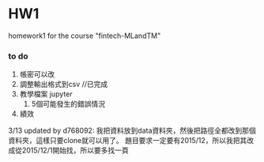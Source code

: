 # HW1
homework1 for the course "fintech-MLandTM"



### to do
1. 帳密可以改
2. 調整輸出格式到csv //已完成
3. 教學檔案 jupyter
    1. 5個可能發生的錯誤情況
4. 績效

3/13 updated by d768092:
    我把資料放到data資料夾，然後把路徑全都改到那個資料夾，這樣只要clone就可以用了。
    題目要求一定要有2015/12，所以我把其改成從2015/12/1開始找，所以要多找一頁
